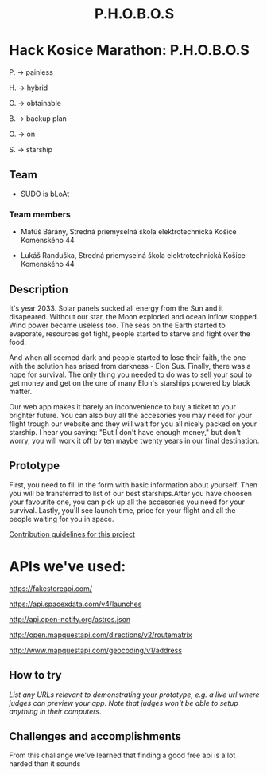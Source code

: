 <h1 align="center">P.H.O.B.O.S</h1>

# Hack Kosice Marathon: P.H.O.B.O.S

P. -> painless

H. -> hybrid

O. -> obtainable

B. -> backup plan

O. -> on

S. -> starship

## Team

 - SUDO is bLoAt 

### Team members

 - Matúš Bárány, Stredná priemyselná škola elektrotechnická Košice Komenského 44

 - Lukáš Randuška, Stredná priemyselná škola elektrotechnická Košice Komenského 44

## Description 

It's year 2033. Solar panels sucked all energy from the Sun and it disapeared. Without our star, the Moon exploded and ocean inflow stopped. Wind power became useless too. The seas on the Earth started to evaporate, resources got tight, people started to starve and fight over the food.

And when all seemed dark and people started to lose their faith, the one with the solution has arised from darkness - Elon Sus. Finally, there was a hope for survival. The only thing you needed to do was to sell your soul to get money and get on the one of many Elon's starships powered by black matter. 

Our web app makes it barely an inconvenience to buy a ticket to your brighter future. You can also buy all the accesories you may need for your flight trough our website and they will wait for you all nicely packed on your starship. I hear you saying: "But I don't have enough money," but don't worry, you will work it off by ten maybe twenty years in our final destination. 

## Prototype 

First, you need to fill in the form with basic information about yourself. Then you will be transferred to list of our best starships.After you have choosen your favourite one, you can pick up all the accesories you need for your survival. Lastly, you'll see launch time, price for your flight and all the people waiting for you in space. 


[Contribution guidelines for this project](docs/CONTRIBUTING.md)

# APIs we've used:

https://fakestoreapi.com/

https://api.spacexdata.com/v4/launches

http://api.open-notify.org/astros.json

http://open.mapquestapi.com/directions/v2/routematrix

http://www.mapquestapi.com/geocoding/v1/address

## How to try

*List any URLs relevant to demonstrating your prototype, e.g. a live url where judges can preview your app. Note that judges won't be able to setup anything in their computers.*


## Challenges and accomplishments

From this challange we've learned that finding a good free api is a lot harded than it sounds 
